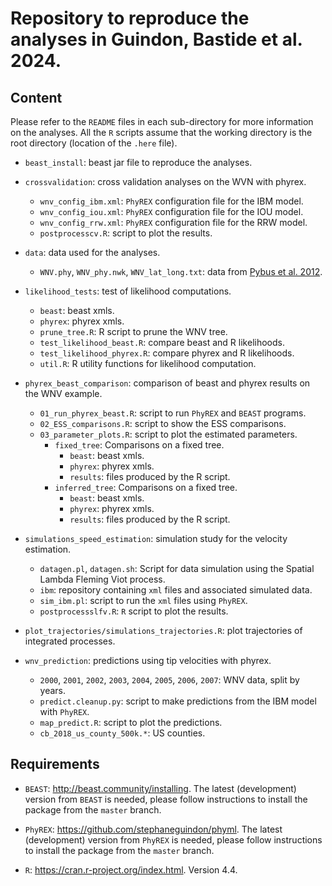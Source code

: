 # Repository to reproduce the analyses in Guindon, Bastide et al. 2024.

## Content

Please refer to the `README` files in each sub-directory for more information on the analyses.
All the `R` scripts assume that the working directory is the root directory
(location of the `.here` file).

* `beast_install`: beast jar file to reproduce the analyses.

* `crossvalidation`: cross validation analyses on the WVN with phyrex.
	* `wnv_config_ibm.xml`: `PhyREX` configuration file for the IBM model.
	* `wnv_config_iou.xml`: `PhyREX` configuration file for the IOU model.
	* `wnv_config_rrw.xml`: `PhyREX` configuration file for the RRW model.
	* `postprocesscv.R`: script to plot the results.

* `data`: data used for the analyses.
  * `WNV.phy`, `WNV_phy.nwk`, `WNV_lat_long.txt`: data from 
  [Pybus et al. 2012](www.doi.org/10.1073/pnas.1206598109).

* `likelihood_tests`: test of likelihood computations.
	* `beast`: beast xmls.
	* `phyrex`: phyrex xmls.
	* `prune_tree.R`: R script to prune the WNV tree.
	* `test_likelihood_beast.R`: compare beast and R likelihoods.
	* `test_likelihood_phyrex.R`: compare phyrex and R likelihoods.
	* `util.R`: R utility functions for likelihood computation.

* `phyrex_beast_comparison`: comparison of beast and phyrex results on the WNV example.
  * `01_run_phyrex_beast.R`: script to run `PhyREX` and `BEAST` programs.
  * `02_ESS_comparisons.R`: script to show the ESS comparisons.
  * `03_parameter_plots.R`: script to plot the estimated parameters.
	* `fixed_tree`: Comparisons on a fixed tree.
		* `beast`: beast xmls.
		* `phyrex`: phyrex xmls.
		* `results`: files produced by the R script.
	* `inferred_tree`: Comparisons on a fixed tree.
		* `beast`: beast xmls.
		* `phyrex`: phyrex xmls.
		* `results`: files produced by the R script.
		
* `simulations_speed_estimation`: simulation study for the velocity estimation.
	* `datagen.pl`, `datagen.sh`: Script for data simulation using the Spatial Lambda Fleming Viot process.
	* `ibm`: repository containing `xml` files and associated simulated data.
	* `sim_ibm.pl`: script to run the `xml` files using `PhyREX`.
	* `postprocessslfv.R`: `R` script to plot the results.

* `plot_trajectories/simulations_trajectories.R`: plot trajectories of integrated processes.

* `wnv_prediction`: predictions using tip velocities with phyrex.
  * `2000`, `2001`, `2002`, `2003`, `2004`, `2005`, `2006`, `2007`: WNV data, split by years.
  * `predict.cleanup.py`: script to make predictions from the IBM model with `PhyREX`.
  * `map_predict.R`: script to plot the predictions.
  * `cb_2018_us_county_500k.*`: US counties.

## Requirements

* `BEAST`: http://beast.community/installing. 
  The latest (development) version from `BEAST` is needed,
  please follow instructions to install the package from the `master` branch.
  
* `PhyREX`: https://github.com/stephaneguindon/phyml.
  The latest (development) version from `PhyREX` is needed,
  please follow instructions to install the package from the `master` branch.

* `R`: https://cran.r-project.org/index.html. Version 4.4.
